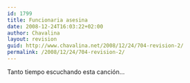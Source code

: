 ```yaml
---
id: 1799
title: Funcionaria asesina
date: 2008-12-24T16:03:22+02:00
author: Chavalina
layout: revision
guid: http://www.chavalina.net/2008/12/24/704-revision-2/
permalink: /2008/12/24/704-revision-2/
---
```

Tanto tiempo escuchando esta canci&oacute;n…